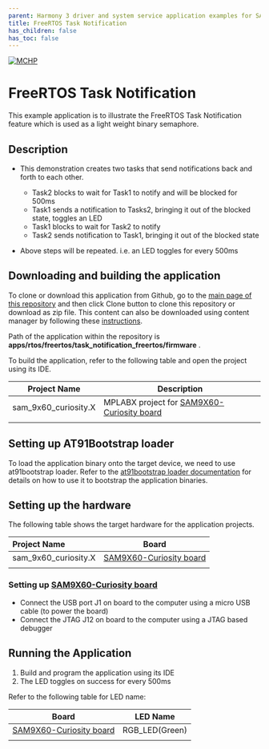 ```yaml
---
parent: Harmony 3 driver and system service application examples for SAM 9X60 family
title: FreeRTOS Task Notification 
has_children: false
has_toc: false
---
```


[![MCHP](https://www.microchip.com/ResourcePackages/Microchip/assets/dist/images/logo.png)](https://www.microchip.com)

# FreeRTOS Task Notification

This example application is to illustrate the FreeRTOS Task Notification feature which is used as a light weight binary semaphore.

## Description

- This demonstration creates two tasks that send notifications back and forth to each other.
  - Task2 blocks to wait for Task1 to notify and will be blocked for 500ms
  - Task1 sends a notification to Tasks2, bringing it out of the blocked state, toggles an LED
  - Task1 blocks to wait for Task2 to notify
  - Task2 sends notification to Task1, bringing it out of the blocked state

- Above steps will be repeated. i.e. an LED toggles for every 500ms

## Downloading and building the application

To clone or download this application from Github, go to the [main page of this repository](https://github.com/Microchip-MPLAB-Harmony/core_apps_sam_9x60) and then click Clone button to clone this repository or download as zip file.
This content can also be downloaded using content manager by following these [instructions](https://github.com/Microchip-MPLAB-Harmony/contentmanager/wiki).

Path of the application within the repository is **apps/rtos/freertos/task_notification_freertos/firmware** .

To build the application, refer to the following table and open the project using its IDE.

| Project Name      | Description                                    |
| ----------------- | ---------------------------------------------- |
| sam_9x60_curiosity.X | MPLABX project for [SAM9X60-Curiosity board](https://www.microchip.com/en-us/development-tool/EV40E67A) |
|||

## Setting up AT91Bootstrap loader

To load the application binary onto the target device, we need to use at91bootstrap loader. Refer to the [at91bootstrap loader documentation](../../../docs/readme_bootstrap.md) for details on how to use it to bootstrap the application binaries.

## Setting up the hardware

The following table shows the target hardware for the application projects.

| Project Name| Board|
|:---------|:---------:|
| sam_9x60_curiosity.X | [SAM9X60-Curiosity board](https://www.microchip.com/en-us/development-tool/EV40E67A) |
|||

### Setting up [SAM9X60-Curiosity board](https://www.microchip.com/en-us/development-tool/EV40E67A)

- Connect the USB port J1 on board to the computer using a micro USB cable (to power the board)
- Connect the JTAG J12 on board to the computer using a JTAG based debugger

## Running the Application

1. Build and program the application using its IDE
2. The LED toggles on success for every 500ms

Refer to the following table for LED name:

| Board | LED Name |
| ----- | -------- |
|  [SAM9X60-Curiosity board](https://www.microchip.com/en-us/development-tool/EV40E67A)  | RGB_LED(Green) |
|||
